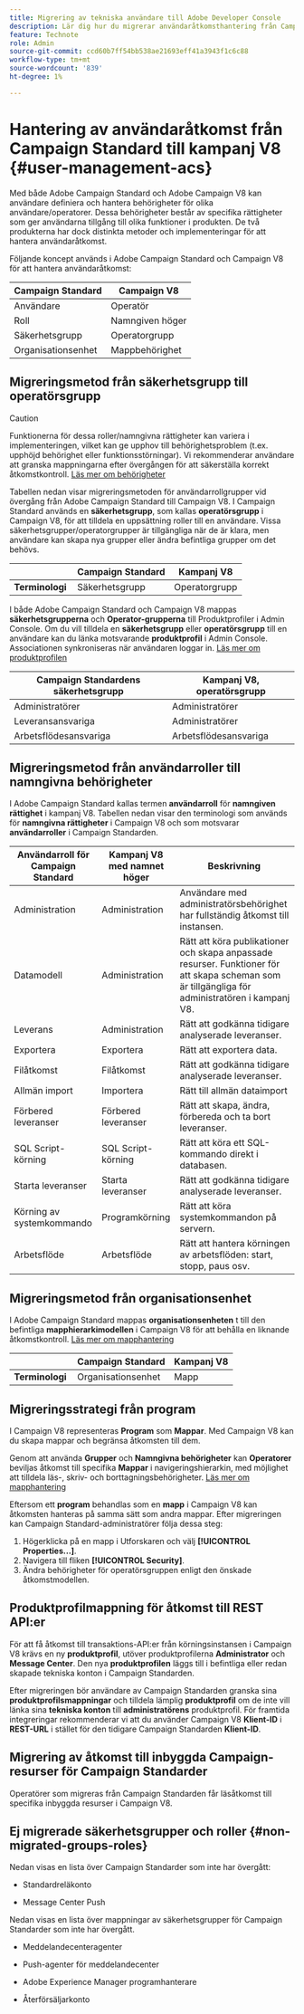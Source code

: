 ```yaml
---
title: Migrering av tekniska användare till Adobe Developer Console
description: Lär dig hur du migrerar användaråtkomsthantering från Campaign Standard till kampanj V8
feature: Technote
role: Admin
source-git-commit: ccd60b7ff54bb538ae21693eff41a3943f1c6c88
workflow-type: tm+mt
source-wordcount: '839'
ht-degree: 1%

---
```


# Hantering av användaråtkomst från Campaign Standard till kampanj V8 {#user-management-acs}

Med både Adobe Campaign Standard och Adobe Campaign V8 kan användare definiera och hantera behörigheter för olika användare/operatorer. Dessa behörigheter består av specifika rättigheter som ger användarna tillgång till olika funktioner i produkten. De två produkterna har dock distinkta metoder och implementeringar för att hantera användaråtkomst.

Följande koncept används i Adobe Campaign Standard och Campaign V8 för att hantera användaråtkomst:

| Campaign Standard | Campaign V8 |
|---------|----------|
| Användare | Operatör |
| Roll | Namngiven höger |
| Säkerhetsgrupp | Operatorgrupp |
| Organisationsenhet | Mappbehörighet |

## Migreringsmetod från säkerhetsgrupp till operatörsgrupp

>[!CAUTION]
>
>Funktionerna för dessa roller/namngivna rättigheter kan variera i implementeringen, vilket kan ge upphov till behörighetsproblem (t.ex. upphöjd behörighet eller funktionsstörningar). Vi rekommenderar användare att granska mappningarna efter övergången för att säkerställa korrekt åtkomstkontroll. [Läs mer om behörigheter](../../v8/start/manage-permissions.md)

Tabellen nedan visar migreringsmetoden för användarrollgrupper vid övergång från Adobe Campaign Standard till Campaign V8. I Campaign Standard används en **säkerhetsgrupp**, som kallas **operatörsgrupp** i Campaign V8, för att tilldela en uppsättning roller till en användare. Vissa säkerhetsgrupper/operatorgrupper är tillgängliga när de är klara, men användare kan skapa nya grupper eller ändra befintliga grupper om det behövs.

| | **Campaign Standard** | **Kampanj V8** |
|---------|----------|---------|
| **Terminologi**  | Säkerhetsgrupp | Operatorgrupp |

I både Adobe Campaign Standard och Campaign V8 mappas **säkerhetsgrupperna** och **Operator-grupperna** till Produktprofiler i Admin Console. Om du vill tilldela en **säkerhetsgrupp** eller **operatörsgrupp** till en användare kan du länka motsvarande **produktprofil** i Admin Console. Associationen synkroniseras när användaren loggar in. [Läs mer om produktprofilen](../../v8/start/manage-permissions.md)

| **Campaign Standardens säkerhetsgrupp** | **Kampanj V8, operatörsgrupp** |
|----------|---------|
| Administratörer | Administratörer |
| Leveransansvariga | Administratörer |
| Arbetsflödesansvariga | Arbetsflödesansvariga  |

## Migreringsmetod från användarroller till namngivna behörigheter

I Adobe Campaign Standard kallas termen **användarroll** för **namngiven rättighet** i kampanj V8. Tabellen nedan visar den terminologi som används för **namngivna rättigheter** i Campaign V8 och som motsvarar **användarroller** i Campaign Standarden.

| **Användarroll för Campaign Standard** | **Kampanj V8 med namnet höger** | **Beskrivning**  |
|----------|---------|---------|
| Administration | Administration | Användare med administratörsbehörighet har fullständig åtkomst till instansen. |
| Datamodell  | Administration | Rätt att köra publikationer och skapa anpassade resurser. Funktioner för att skapa scheman som är tillgängliga för administratören i kampanj V8.  |
| Leverans  | Administration  | Rätt att godkänna tidigare analyserade leveranser.  |
| Exportera | Exportera | Rätt att exportera data.  |
| Filåtkomst  | Filåtkomst  | Rätt att godkänna tidigare analyserade leveranser.  |
| Allmän import  | Importera  | Rätt till allmän dataimport |
| Förbered leveranser | Förbered leveranser | Rätt att skapa, ändra, förbereda och ta bort leveranser.  |
| SQL Script-körning | SQL Script-körning | Rätt att köra ett SQL-kommando direkt i databasen. |
| Starta leveranser  | Starta leveranser  | Rätt att godkänna tidigare analyserade leveranser.  |
| Körning av systemkommando | Programkörning | Rätt att köra systemkommandon på servern. |
| Arbetsflöde | Arbetsflöde | Rätt att hantera körningen av arbetsflöden: start, stopp, paus osv. |

## Migreringsmetod från organisationsenhet

I Adobe Campaign Standard mappas **organisationsenheten** t till den befintliga **mapphierarkimodellen** i Campaign V8 för att behålla en liknande åtkomstkontroll. [Läs mer om mapphantering](../../v8/start/folder-permissions.md)

| | **Campaign Standard** | **Kampanj V8** |
|---------|----------|---------|
| **Terminologi**  | Organisationsenhet | Mapp |

## Migreringsstrategi från program

I Campaign V8 representeras **Program** som **Mappar**. Med Campaign V8 kan du skapa mappar och begränsa åtkomsten till dem.

Genom att använda **Grupper** och **Namngivna behörigheter** kan **Operatorer** beviljas åtkomst till specifika **Mappar** i navigeringshierarkin, med möjlighet att tilldela läs-, skriv- och borttagningsbehörigheter. [Läs mer om mapphantering](../../v8/start/folder-permissions.md)

Eftersom ett **program** behandlas som en **mapp** i Campaign V8 kan åtkomsten hanteras på samma sätt som andra mappar. Efter migreringen kan Campaign Standard-administratörer följa dessa steg:

1. Högerklicka på en mapp i Utforskaren och välj **[!UICONTROL Properties...]**.
1. Navigera till fliken **[!UICONTROL Security]**.
1. Ändra behörigheter för operatörsgruppen enligt den önskade åtkomstmodellen. 

## Produktprofilmappning för åtkomst till REST API:er 

För att få åtkomst till transaktions-API:er från körningsinstansen i Campaign V8 krävs en ny **produktprofil**, utöver produktprofilerna **Administrator** och **Message Center**. Den nya **produktprofilen** läggs till i befintliga eller redan skapade tekniska konton i Campaign Standarden.

Efter migreringen bör användare av Campaign Standarden granska sina **produktprofilsmappningar** och tilldela lämplig **produktprofil** om de inte vill länka sina **tekniska konton** till **administratörens** produktprofil. För framtida integreringar rekommenderar vi att du använder Campaign V8 **Klient-ID** i **REST-URL** i stället för den tidigare Campaign Standarden **Klient-ID**.

## Migrering av åtkomst till inbyggda Campaign-resurser för Campaign Standarder

Operatörer som migreras från Campaign Standarden får läsåtkomst till specifika inbyggda resurser i Campaign V8.

## Ej migrerade säkerhetsgrupper och roller {#non-migrated-groups-roles}

Nedan visas en lista över Campaign Standarder som inte har övergått:

* Standardreläkonto 

* Message Center Push 

Nedan visas en lista över mappningar av säkerhetsgrupper för Campaign Standarder som inte har övergått.

* Meddelandecenteragenter

* Push-agenter för meddelandecenter

* Adobe Experience Manager programhanterare

* Återförsäljarkonto
 


 

 


